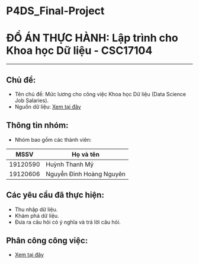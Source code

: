 # P4DS_Final-Project
# ĐỒ ÁN THỰC HÀNH: Lập trình cho Khoa học Dữ liệu - CSC17104
-----------------------------------------------------------
## Chủ đề: 
- Tên chủ đề: Mức lương cho công việc Khoa học Dữ liệu (Data Science Job Salaries).
- Nguồn dữ liệu: [Xem tại đây](https://salaries.ai-jobs.net/)
## Thông tin nhóm:
- Nhóm bao gồm các thành viên:

|<font size="3">MSSV</font>|<font size="3">Họ và tên</font>|
|--------------------------|-------------------------------|
|<font size="3">19120590</font>|<font size="3">Huỳnh Thanh Mỹ</font>|
|<font size="3">19120606</font>|<font size="3">Nguyễn Đình Hoàng Nguyên</font>|

## Các yêu cầu đã thực hiện:
- Thu nhập dữ liệu.
- Khám phá dữ liệu.
- Đưa ra câu hỏi có ý nghĩa và trả lời câu hỏi.

## Phân công công việc: 
- [Xem tại đây](https://docs.google.com/spreadsheets/d/1yCc-c0SH010qxMk4XSCUfZFLiUvuD5p70btdb0l9YhU/edit?usp=sharing)
